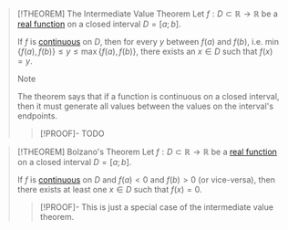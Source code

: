 >[!THEOREM] The Intermediate Value Theorem
>Let $f: D \subset \mathbb{R} \to \mathbb{R}$ be a [real function](../Real%20Function.md) on a closed interval $D = [a;b]$.
>
>If $f$ is [continuous](Continuity.md) on $D$, then for every $y$ between $f(a)$ and $f(b)$, i.e. $\min\{f(a), f(b)\} \le y \le \max\{f(a), f(b)\}$, there exists an $x \in D$ such that $f(x) = y$.
>
>>[!NOTE]
>>The theorem says that if a function is continuous on a closed interval, then it must generate all values between the values on the interval's endpoints.
>
>>[!PROOF]-
>>TODO

>[!THEOREM] Bolzano's Theorem
>Let $f: D \subset \mathbb{R} \to \mathbb{R}$ be a [real function](../Real%20Function.md) on a closed interval $D = [a;b]$.
>
>If $f$ is [continuous](Continuity.md) on $D$ and $f(a) \lt 0$ and $f(b) \gt 0$ (or vice-versa), then there exists at least one $x \in D$ such that $f(x) = 0$.
>
>>[!PROOF]-
>>This is just a special case of the intermediate value theorem.